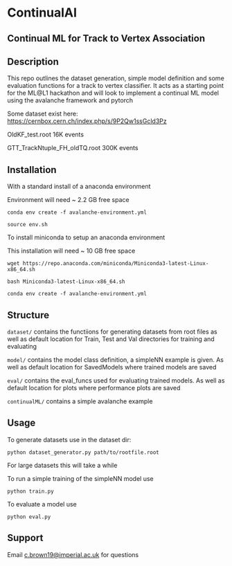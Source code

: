 # ContinualAI

## Continual ML for Track to Vertex Association
## Description
This repo outlines the dataset generation, simple model definition and some evaluation functions for a track to vertex classifier. It acts as a starting point for the ML@L1 hackathon and will look to implement a continual ML model using the avalanche framework and pytorch

Some dataset exist here: https://cernbox.cern.ch/index.php/s/9P2Qw1ssGcld3Pz

OldKF_test.root 16K events

GTT_TrackNtuple_FH_oldTQ.root 300K events 


## Installation

With a standard install of a anaconda environment

Environment will need ~ 2.2 GB free space

`conda env create -f avalanche-environment.yml`

`source env.sh`

To install miniconda to setup an anaconda environment

This installation will need ~ 10 GB free space

`wget https://repo.anaconda.com/miniconda/Miniconda3-latest-Linux-x86_64.sh`

`bash Miniconda3-latest-Linux-x86_64.sh`

`conda env create -f avalanche-environment.yml`


## Structure

`dataset/` contains the functiions for generating datasets from root files as well as default location for Train, Test and Val directories for training and evaluating

`model/` contains the model class definition, a simpleNN example is given. As well as default location for SavedModels where trained models are saved

`eval/` contains the eval_funcs used for evaluating trained models. As well as default location for plots where performance plots are saved

`continualML/` contains a simple avalanche example
## Usage
To generate datasets use in the dataset dir:

`python dataset_generator.py path/to/rootfile.root`

For large datasets this will take a while 

To run a simple training of the simpleNN model use

`python train.py`


To evaluate a model use

`python eval.py`
## Support
Email c.brown19@imperial.ac.uk for questions

